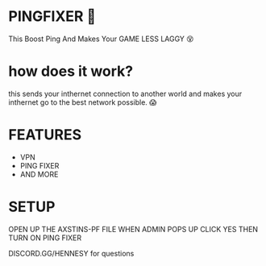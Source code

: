 # PINGFIXER 👾
This Boost Ping And Makes Your GAME LESS LAGGY  😵 

# how does it work?
this sends your inthernet connection to another world 
and makes your inthernet go to the best network possible. 😱               

# FEATURES 
- VPN 
- PING FIXER
- AND MORE 

# SETUP 
OPEN UP THE AXSTINS-PF FILE 
WHEN ADMIN POPS UP CLICK YES 
THEN TURN ON PING FIXER


DISCORD.GG/HENNESY for questions



